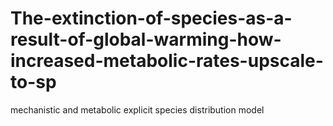 # The-extinction-of-species-as-a-result-of-global-warming-how-increased-metabolic-rates-upscale-to-sp
mechanistic and metabolic explicit species distribution model 
